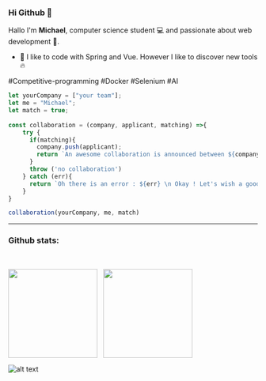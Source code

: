 ### Hi Github 👋

Hallo I'm **Michael**, computer science student 💻 and passionate about web development 💪.

- 🤔 I like to code with Spring and Vue. However I like to discover new tools 🔥

\#Competitive-programming \#Docker \#Selenium \#AI

```javascript
let yourCompany = ["your team"];
let me = "Michael";
let match = true;
 
const collaboration = (company, applicant, matching) =>{  
    try {
      if(matching){
        company.push(applicant);
        return `An awesome collaboration is announced between ${company[0]} and ${company[1]} 🤩`;
      }
      throw ('no collaboration')
    } catch (err){
      return `Oh there is an error : ${err} \n Okay ! Let's wish a good continuation 🙂`;
    }  
}

collaboration(yourCompany, me, match)
```
---

### Github stats:

<br/>

<p style="display:flex;">
<img height="180em" style="margin-right: 12px;" src="https://github-readme-stats.vercel.app/api?username=michael-mb&show_icons=true&theme=highcontrast"/>
<img height="180em" src="https://github-readme-stats.vercel.app/api/top-langs/?username=michael-mb&layout=compact&text_color=daf7dc&bg_color=151515&hide=css,html,tex"/> 
</p>

![alt text](https://komarev.com/ghpvc/?username=michael-mb&label=Profile%20views&color=0e75b6&style=flat "Viewers")
